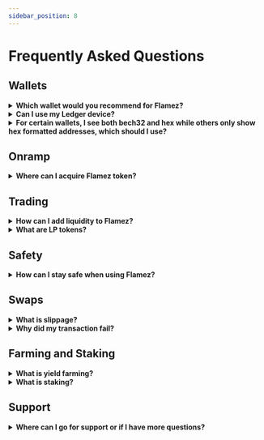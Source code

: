```yaml
---
sidebar_position: 8
---
```


#  Frequently Asked Questions

## Wallets

<details>
<summary><b>Which wallet would you recommend for Flamez?</b></summary>
We recommend using wallets that support Binance Smart Chain (BSC), such as Metamask and Trust Wallet. These wallets are widely supported and have easy-to-use interfaces.

</details>
<details>
<summary><b>Can I use my Ledger device?</b></summary>
Yes! You can use your Ledger device with Flamez. Just make sure you have set up your Ledger device to work with Binance Smart Chain. You can find instructions on how to do this on the Binance Academy website.

</details>
<details>
<summary><b>For certain wallets, I see both bech32 and hex while others only show hex formatted addresses, which should I use?</b></summary>
Flamez supports Binance Smart Chain (BSC), which uses the hexadecimal address format. When you are interacting with Flamez, you should use your BSC address in hexadecimal format. If your wallet also shows a bech32 address, it's likely that this address is for a different blockchain.

</details>

## Onramp

<details>
<summary><b>Where can I acquire Flamez token?</b></summary>
You can acquire Flamez token on our decentralized exchange platform. Simply connect your wallet and swap your BSC-compatible tokens for Flamez tokens.

</details>

## Trading

<details>
<summary><b>How can I add liquidity to Flamez?</b></summary>
To add liquidity to Flamez, navigate to the "Liquidity" page on the Flamez platform. There, you can select the tokens you'd like to provide as liquidity. After approving the transaction in your wallet, your tokens will be added to the liquidity pool and you'll receive LP tokens in return.

</details>
<details>
<summary><b>What are LP tokens?</b></summary>
LP tokens, or liquidity provider tokens, represent your share in a liquidity pool on Flamez. When you add liquidity to a pool, you receive LP tokens. These tokens can be used to reclaim your share of the pool, including any fees earned, at any time.

</details>

## Safety

<details>
<summary><b>How can I stay safe when using Flamez?</b></summary>
Always ensure you are on the official Flamez website and double-check all transaction details before confirming. Never share your private keys or seed phrase with anyone, even if they claim to be from the Flamez team. Remember, anyone with access to your private keys or seed phrase can access your funds.

</details>

## Swaps

<details>
<summary><b>What is slippage?</b></summary>
Slippage refers to the difference between the expected price of a trade and the price at which the trade is executed. It's a common occurrence in trading, especially in decentralized exchanges like Flamez where price can change rapidly due to market conditions. You can set your tolerance for slippage in the settings. A higher slippage tolerance means your trade is more likely to go through, but you might get a worse price.

</details>
<details>
<summary><b>Why did my transaction fail?</b></summary>
Transactions can fail for several reasons. Some of the most common include:

Insufficient gas fees: Every transaction on the Binance Smart Chain requires gas. If you don't have enough BNB in your wallet to cover the gas fee, your transaction will fail.
Price impact too high: If your trade would significantly affect the token price, it might fail due to a high price impact.
Slippage tolerance too low: If the price changes between when you submit the transaction and when it's processed, and the change is greater than your slippage tolerance, the transaction will fail.
</details>

## Farming and Staking

<details>
<summary><b>What is yield farming?</b></summary>
Yield farming, also referred to as liquidity mining, is a way to generate rewards with cryptocurrency holdings. In simple terms, it means locking up cryptocurrencies and getting rewards. In the context of Flamez, you can deposit your LP tokens into a farming contract and earn Flamez tokens as rewards.

</details>
<details>
<summary><b>What is staking?</b></summary>
Staking involves participating in a proof-of-stake (PoS) system to help secure the network. By staking Flamez tokens, you can earn more tokens over time. It's similar to yield farming, but typically involves less risk.

</details>

## Support

<details>
<summary><b>Where can I go for support or if I have more questions?</b></summary>
If you need support or have additional questions, you can check out our community forum or join our Discord channel. Our community is very knowledgeable and willing to help newcomers. For official support, you can contact us through our website or send us an email.

</details>